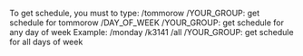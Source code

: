 To get schedule, you must to type:
	/tommorow /YOUR_GROUP: get schedule for tommorow
	/DAY_OF_WEEK /YOUR_GROUP: get schedule for any day of week 
		Example: /monday /k3141
	/all /YOUR_GROUP: get schedule for all days of week
	
